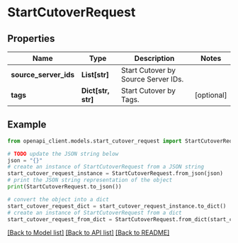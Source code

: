 # StartCutoverRequest


## Properties

Name | Type | Description | Notes
------------ | ------------- | ------------- | -------------
**source_server_ids** | **List[str]** | Start Cutover by Source Server IDs. | 
**tags** | **Dict[str, str]** | Start Cutover by Tags. | [optional] 

## Example

```python
from openapi_client.models.start_cutover_request import StartCutoverRequest

# TODO update the JSON string below
json = "{}"
# create an instance of StartCutoverRequest from a JSON string
start_cutover_request_instance = StartCutoverRequest.from_json(json)
# print the JSON string representation of the object
print(StartCutoverRequest.to_json())

# convert the object into a dict
start_cutover_request_dict = start_cutover_request_instance.to_dict()
# create an instance of StartCutoverRequest from a dict
start_cutover_request_from_dict = StartCutoverRequest.from_dict(start_cutover_request_dict)
```
[[Back to Model list]](../README.md#documentation-for-models) [[Back to API list]](../README.md#documentation-for-api-endpoints) [[Back to README]](../README.md)


